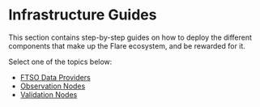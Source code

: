 # Infrastructure Guides

This section contains step-by-step guides on how to deploy the different components that make up the Flare ecosystem, and be rewarded for it.

Select one of the topics below:

* [FTSO Data Providers](./data/index.md)
* [Observation Nodes](./observation/index.md)
* [Validation Nodes](./validation/index.md)

